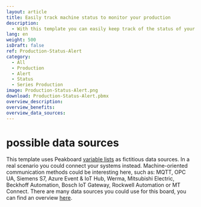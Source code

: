```yaml
---
layout: article
title: Easily track machine status to monitor your production 
description: 
  - With this template you can easily keep track of the status of your production and manufacturing failures. Use it to efficiently monitor your machines and display malfunctions and the cause of equipment failure in real time. The lightning-fast communication of the problem and the clear display of the alarm in signal colors help you to solve problems faster and reduce downtime, which saves valuable resources. Download template now and optimize production processes!
lang: en
weight: 500
isDraft: false
ref: Production-Status-Alert
category:
  - All
  - Production
  - Alert
  - Status
  - Series Production
image: Production-Status-Alert.png
download: Production-Status-Alert.pbmx
overview_description:
overview_benefits:
overview_data_sources:
---
```

# possible data sources
This template uses Peakboard [variable lists](https://help.peakboard.com/scripting/en-variables.html) as fictitious data sources. In a real scenario you could connect your systems instead. Machine-oriented communication methods could be interesting here, such as: MQTT, OPC UA, Siemens S7, Azure Event & IoT Hub, Werma, Mitsubishi Electric, Beckhoff Automation, Bosch IoT Gateway, Rockwell Automation or MT Connect. There are many data sources you could use for this board, you can find an overview [here](https://peakboard.com/en/interfaces/).
